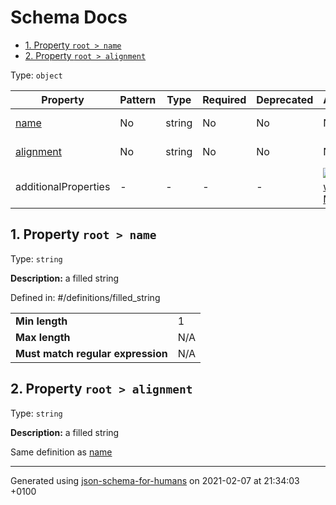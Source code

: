 # Schema Docs

- [1. Property `root > name`](#name)
- [2. Property `root > alignment`](#alignment)

Type: `object`

| Property | Pattern | Type | Required | Deprecated | Additional | Description |
| -------- | ------- | ---- | -------- | ---------- | ---------- | ----------- |
| [name](#name)|No|string|No|No| No|a filled string|
| [alignment](#alignment)|No|string|No|No| No|a filled string|
  | additionalProperties | - | - | - | - |  [![made-with-Markdown](https://img.shields.io/badge/Not%20allowed-red)](# "Additional Properties not allowed.") | - |

## <a name="name"></a>1. Property `root > name`

Type: `string`

**Description:** a filled string

Defined in: #/definitions/filled_string

<table>
 	<tr>
    <td><b>Min length</b></td>
    <td>1</td>
 	</tr>
	<tr>
    <td><b>Max length</b></td>
    <td>N/A</td>
	</tr>
    <tr>
    <td><b>Must match regular expression</b></td>
    <td>N/A</td>
	</tr>
</table>

## <a name="alignment"></a>2. Property `root > alignment`

Type: `string`

**Description:** a filled string

Same definition as [name](#name)

----------------------------------------------------------------------------------------------------------------------------
Generated using [json-schema-for-humans](https://github.com/coveooss/json-schema-for-humans) on 2021-02-07 at 21:34:03 +0100